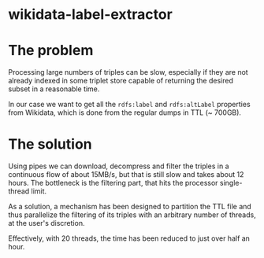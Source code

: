 # wikidata-label-extractor

# The problem

Processing large numbers of triples can be slow, especially if they are not already indexed in some triplet store capable of returning the desired subset in a reasonable time.

In our case we want to get all the `rdfs:label` and `rdfs:altLabel` properties from Wikidata, which is done from the regular dumps in TTL (~ 700GB). 

# The solution

Using pipes we can download, decompress and filter the triples in a continuous flow of about 15MB/s, but that is still slow and takes about 12 hours. The bottleneck is the filtering part, that hits the processor single-thread limit.

As a solution, a mechanism has been designed to partition the TTL file and thus parallelize the filtering of its triples with an arbitrary number of threads, at the user's discretion.

Effectively, with 20 threads, the time has been reduced to just over half an hour. 
